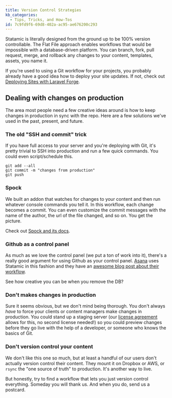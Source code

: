 ```yaml
---
title: Version Control Strategies
kb_categories:
  - Tips, Tricks, and How-Tos
id: 7c9fd9f6-69d8-402a-ac95-ae676200c293
---
```

Statamic is literally designed from the ground up to be 100% version controllable. The Flat File approach enables workflows that would be impossible with a database-driven platform. You can branch, fork, pull request, merge, and rollback any changes to your content, templates, assets, you name it.

If you're used to using a Git workflow for your projects, you probably already have a good idea how to deploy your site updates. If not, check out [Deploying Sites with Laravel Forge](/knowledge-base/forge).

## Dealing with changes on production

The area most people need a few creative ideas around is how to keep changes in production in sync with the repo. Here are a few solutions we've used in the past, present, and future.

### The old "SSH and commit" trick

If you have full access to your server and you're deploying with Git, it's pretty trivial to SSH into production and run a few quick commands. You could even script/schedule this.

```.language-console
git add --all
git commit -m "changes from production"
git push
```

### Spock

We built an addon that watches for changes to your content and then run whatever console commands you tell it. In this workflow, each change becomes a commit. You can even customize the commit messages with the name of the author, the url of the file changed, and so on. You get the picture.

Check out [Spock and its docs](https://github.com/statamic/spock).

### Github as a control panel

As much as we love the control panel (we put a ton of work into it), there's a really good argument for using Github as your control panel. [Asana](https://asana.com) uses Statamic in this fashion and they have an [awesome blog post about their workflow](https://blog.asana.com/2014/02/scaling-asana-com/).

See how creative you can be when you remove the DB?

### Don't makes changes in production

Sure it seems obvious, but we don't mind being thorough. You don't always _have_ to force your clients or content managers make changes in production. You could stand up a staging server (our [license agreement](https://statamic.com/license) allows for this, no second license needed!) so you could preview changes before they go live with the help of a developer, or someone who knows the basics of Git.

### Don't version control your content

We don't like this one so much, but at least a handful of our users don't actually version control their content. They mount it on Dropbox or AWS, or `rsync` the "one source of truth" to production. It's another way to live.

But honestly, try to find a workflow that lets you just version control everything. Someday you will thank us. And when you do, send us a postcard.
